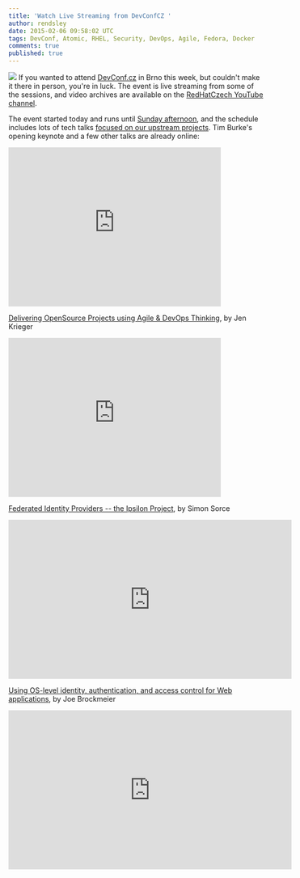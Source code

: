 ```yaml
---
title: 'Watch Live Streaming from DevConfCZ '
author: rendsley
date: 2015-02-06 09:58:02 UTC
tags: DevConf, Atomic, RHEL, Security, DevOps, Agile, Fedora, Docker
comments: true
published: true
---
```


![](blog/devconf_key2.png) If you wanted to attend [DevConf.cz](http://www.devconf.cz/) in Brno this week, but couldn't make it there in person, you're in luck. The event is live streaming from some of the sessions, and video archives are available on the [RedHatCzech YouTube channel](https://www.youtube.com/user/RedHatCzech). 

The event started today and runs until [Sunday afternoon](http://www.devconf.cz/schedule), and the schedule includes lots of tech talks [focused on our upstream projects](http://community.redhat.com/blog/2015/01/find-us-at-developer-conference-2015/).
Tim Burke's opening keynote and a few other talks are already online:

<iframe width="420" height="315" src="https://www.youtube.com/embed/sb5rn9Fd9-M" frameborder="0" allowfullscreen></iframe>

[Delivering OpenSource Projects using Agile & DevOps Thinking](http://sched.co/2A9T), by Jen Krieger

<iframe width="420" height="315" src="https://www.youtube.com/embed/sWTwCf3FsLk" frameborder="0" allowfullscreen></iframe>

 [Federated Identity Providers -- the Ipsilon Project](http://sched.co/2ABX), by Simon Sorce
 
 <iframe width="560" height="315" src="https://www.youtube.com/embed/GDJjIxA_nfk" frameborder="0" allowfullscreen></iframe>
 
 [Using OS-level identity, authentication, and access control for Web applications](http://sched.co/2AEg), by Joe Brockmeier
 
 <iframe width="560" height="315" src="https://www.youtube.com/embed/Hhy5__C-XFc" frameborder="0" allowfullscreen></iframe>
 
 

 
